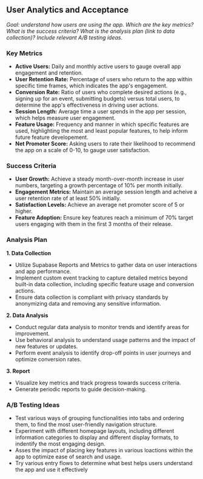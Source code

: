 ## User Analytics and Acceptance
*Goal: understand how users are using the app.*
*Which are the key metrics?*
*What is the success criteria?*
*What is the analysis plan (link to data collection)?*
*Include relevant A/B testing ideas.*


### Key Metrics
- **Active Users:** Daily and monthly active users to gauge overall app engagement and retention.
- **User Retention Rate:** Percentage of users who return to the app within specific time frames, which indicates the app's engagement.
- **Conversion Rate:** Ratio of users who complete desired actions (e.g., signing up for an event, submitting budgets) versus total users, to determine the app's effectiveness in driving user actions.
- **Session Length:** Average time a user spends in the app per session, which helps measure user engagement.
- **Feature Usage:** Frequency and manner in which specific features are used, highlighting the most and least popular features, to help inform future feature developement.
- **Net Promoter Score:** Asking users to rate their likelihood to recommend the app on a scale of 0-10, to gauge user satisfaction.


### Success Criteria
- **User Growth:** Achieve a steady month-over-month increase in user numbers, targeting a growth percentage of 10% per month initially.
- **Engagement Metrics:** Maintain an average session length and acheive a user retention rate of at least 50% initially.
- **Satisfaction Levels:** Achieve an average net promoter score of 5 or higher.
- **Feature Adoption:** Ensure key features reach a minimum of 70% target users engaging with them in the first 3 months of their release.

### Analysis Plan
**1. Data Collection**
- Utilize Supabase Reports and Metrics to gather data on user interactions and app performance.
- Implement custom event tracking to capture detailed metrics beyond built-in data collection, including specific feature usage and conversion actions.
- Ensure data collection is compliant with privacy standards by anonymizing data and removing any sensitive information.

**2. Data Analysis**
- Conduct regular data analysis to monitor trends and identify areas for improvement.
- Use behavioral analysis to understand usage patterns and the impact of new features or updates.
- Perform event analysis to identify drop-off points in user journeys and optimize conversion rates.

**3. Report**
- Visualize key metrics and track progress towards success criteria.
- Generate periodic reports to guide decision-making.

### A/B Testing Ideas
- Test various ways of grouping functionalities into tabs and ordering them, to find the most user-friendly navigation structure.
- Experiment with different homepage layouts, including different information categories to display and different display formats, to indentify the most engaging design.
- Asses the impact of placing key features in various loactions within the app to optimize ease of search and usage.
- Try various entry flows to determine what best helps users understand the app and use it effectively






